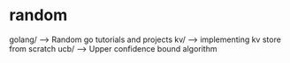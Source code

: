 # random

golang/ --> Random go tutorials and projects
kv/ --> implementing kv store from scratch
ucb/ --> Upper confidence bound algorithm
